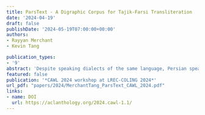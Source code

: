 ```yaml
---
title: ParsText - A Digraphic Corpus for Tajik-Farsi Transliteration
date: '2024-04-19'
draft: false
publishDate: '2024-05-19T07:00:00+00:00'
authors:
- Rayyan Merchant
- Kevin Tang

publication_types:
- '9'
abstract: 'Despite speaking dialects of the same language, Persian speakers from Tajikistan cannot read Persian texts from Iran and Afghanistan. This is due to the fact that Tajik Persian is written in the Tajik-Cyrillic script, while Iranian and Afghan Persian are written in the Perso-Arabic script. As the formal registers of these dialects all maintain high levels of mutual intelligibility with each other, machine transliteration has been proposed as a more practical and appropriate solution than machine translation. Unfortunately, Persian texts written in both scripts are much more common in print in Tajikistan than online. This paper introduces a novel corpus meant to remedy that gap: ParsText. ParsText contains 2,813 Persian sentences written in both Tajik-Cyrillic and Perso-Arabic manually collected from blog pages and news articles online. This paper presents the need for such a corpus, previous and related work, data collection and alignment procedures, corpus statistics, and discusses directions for future work.'
featured: false
publication: '*CAWL 2024 workshop at LREC-COLING 2024*'
url_pdf: "papers/2024/MerchantTang_ParsText_CAWL_2024.pdf"
links:
- name: DOI
  url: https://aclanthology.org/2024.cawl-1.1/
---
```

